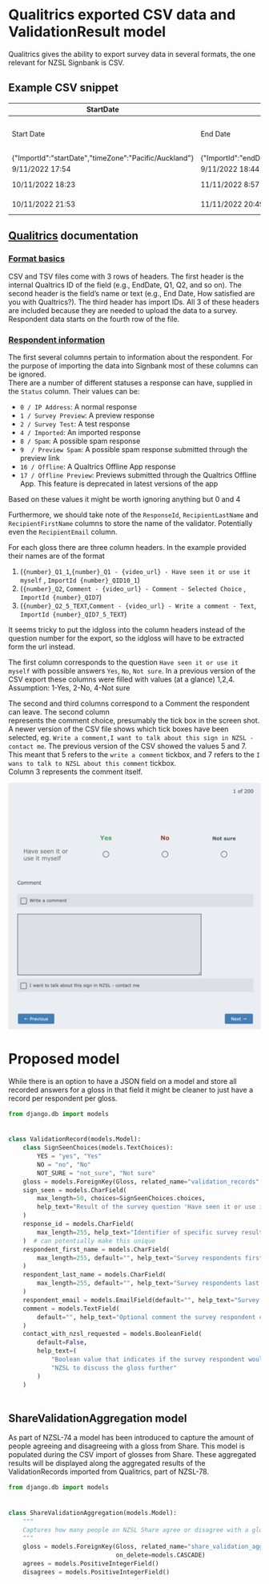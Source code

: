 # Qualitrics exported CSV data and ValidationResult model

Qualitrics gives the ability to export survey data in several formats, 
the one relevant for NZSL Signbank is CSV.

## Example CSV snippet

| StartDate	                                             | EndDate                                              | Status                | IPAddress                | Progress                | Duration (in seconds)   | Finished                | RecordedDate                                              | ResponseId               | RecipientLastName                | RecipientFirstName                | RecipientEmail                | ExternalReference                    | LocationLatitude                | LocationLongitude                | DistributionChannel                | UserLanguage                | Q_BallotBoxStuffing                | 1_Q1_1                                                                                           | 1_Q2                                                                                            | 1_Q2_5_TEXT                                                                                  |
|--------------------------------------------------------|------------------------------------------------------|-----------------------|--------------------------|-------------------------|-------------------------|-------------------------|-----------------------------------------------------------|--------------------------|----------------------------------|-----------------------------------|-------------------------------|--------------------------------------|---------------------------------|----------------------------------|------------------------------------|-----------------------------|------------------------------------|--------------------------------------------------------------------------------------------------|-------------------------------------------------------------------------------------------------|----------------------------------------------------------------------------------------------|
| Start Date                                             | End Date                                             | Response Type         | IP Address               | Progress                | Duration (in seconds)   | Finished                | Recorded Date                                             | Response ID              | Recipient Last Name              | Recipient First Name              | Recipient Email               | External Data Reference              | Location Latitude               | Location Longitude               | Distribution Channel               | User Language               | Q_BallotBoxStuffing                | 1_Q1 - https://vuw.qualtrics.com/CP/File.php?F=F_78nY3cJ9AWK0XtA - Have seen it or use it myself | Comment - https://vuw.qualtrics.com/CP/File.php?F=F_78nY3cJ9AWK0XtA - Comment - Selected Choice | Comment - https://vuw.qualtrics.com/CP/File.php?F=F_78nY3cJ9AWK0XtA - Write a comment - Text |
| {"ImportId":"startDate","timeZone":"Pacific/Auckland"} | {"ImportId":"endDate","timeZone":"Pacific/Auckland"} | {"ImportId":"status"} | {"ImportId":"ipAddress"} | {"ImportId":"progress"} | {"ImportId":"duration"} | {"ImportId":"finished"} | {"ImportId":"recordedDate","timeZone":"Pacific/Auckland"} | {"ImportId":"_recordId"} | {"ImportId":"recipientLastName"} | {"ImportId":"recipientFirstName"} | {"ImportId":"recipientEmail"} | {"ImportId":"externalDataReference"} | {"ImportId":"locationLatitude"} | {"ImportId":"locationLongitude"} | {"ImportId":"distributionChannel"} | {"ImportId":"userLanguage"} | {"ImportId":"Q_BallotBoxStuffing"} | {"ImportId":"1_QID10_1"}                                                                         | {"ImportId":"1_QID7"}                                                                           | {"ImportId":"1_QID7_5_TEXT"}                                                                 |
| 9/11/2022 17:54                                        | 9/11/2022 18:44                                      | 0                     |                          | 100                     | 2987                    | 1                       | 9/11/2022 18:44                                           | R_UMhF6SuJzvtZE2t        | Doe                              | Joe                               |                               |                                      |                                 |                                  | email                              | EN-GB                       |                                    | Not sure                                                                                         | Write a comment	                                                                                | couldn't see the video                                                                       |
| 10/11/2022 18:23                                       | 11/11/2022 8:57                                      | 0                     |                          | 100                     | 52428                   | 1                       | 11/11/2022 8:57                                           | R_3qqXgb2jvWPRPbR        | Name                             | Random                            |                               |                                      |                                 |                                  | email                              | EN-GB                       |                                    | Not sure                                                                                         | Write a comment,I want to talk about this sign in NZSL - contact me                             | video not showing?                                                                           |
| 10/11/2022 21:53                                       | 11/11/2022 20:49                                     | 0                     |                          | 100                     | 82586                   | 1                       | 11/11/2022 20:49                                          | R_3MrPivulGQ6TJmk        | Someone                          | Else                              |                               |                                      |                                 |                                  | email                              | EN-GB                       |                                    | Yes                                                                                              | Write a comment	                                                                                | I think only one sign for abbreviation - ticked yes but can't see video                      |

## [Qualitrics][qualitrics-data] documentation
### [Format basics][format-basics]

CSV and TSV files come with 3 rows of headers. The first header is the internal Qualtrics ID of 
the field (e.g., EndDate, Q1, Q2, and so on). The second header is the field’s name or text 
(e.g., End Date, How satisfied are you with Qualtrics?). The third header has import IDs. All 3 
of these headers are included because they are needed to upload the data to a survey. Respondent 
data starts on the fourth row of the file.  

### [Respondent information][respondent-information]
The first several columns pertain to information about the respondent. For the purpose of 
importing the data into Signbank most of these columns can be ignored.  
There are a number of different statuses a response can have, supplied in the `Status` column. 
Their values can be:

- `0 / IP Address`: A normal response
- `1 / Survey Preview`: A preview response 
- `2 / Survey Test`: A test response 
- `4 / Imported`: An imported response 
- `8 / Spam`: A possible spam response 
- `9  / Preview Spam`: A possible spam response submitted through the preview link 
- `16 / Offline`: A Qualtrics Offline App response 
- `17 / Offline Preview`: Previews submitted through the Qualtrics Offline App. This feature is deprecated in latest versions of the app

Based on these values it might be worth ignoring anything but 0 and 4

Furthermore, we should take note of the `ResponseId`, `RecipientLastName` and `RecipientFirstName` columns to 
store the name of the validator. Potentially even the `RecipientEmail` column.

For each gloss there are three column headers. In the example provided their names are of the 
format 
1. (`{number}_Q1_1`,`{number}_Q1 - {video_url} - Have seen it or use it myself` , `ImportId {number}_QID10_1`)
2. (`{number}_Q2`, `Comment - {video_url} - Comment - Selected Choice` , `ImportId {number}_QID7`)
3. (`{number}_Q2_5_TEXT`,`Comment - {video_url} - Write a comment - Text`, `ImportId {number}_QID7_5_TEXT`) 

It seems tricky to put the idgloss into the column headers instead of the question number for the 
export, so the idgloss will have to be extracted form the url instead.

The first column corresponds to the question `Have seen it or use it myself` with possible answers 
`Yes`, `No`, `Not sure`. 
In a previous version of the CSV export these columns were filled with values (at a glance) 1,2,4.  
Assumption: 1-Yes, 2-No, 4-Not sure

The second and third columns correspond to a Comment the respondent can leave. The second column  
represents the comment choice, presumably the tick box in the screen shot. 
A newer version of the CSV file shows which tick boxes have been selected, eg. 
`Write a comment,I want to talk about this sign in NZSL - contact me`.
The previous version of the CSV showed the values 5 and 7. This meant that 5 refers to the `write a comment` tickbox, and 7 refers to 
the `I wans to talk to NZSL about this comment` tickbox.  
Column 3 represents the comment itself.

![screenshot][qualitrics-screenshot]

# Proposed model

While there is an option to have a JSON field on a model and store all recorded answers for a 
gloss in that field it might be cleaner to just have a record per respondent per gloss.

```python
from django.db import models


class ValidationRecord(models.Model):
    class SignSeenChoices(models.TextChoices):
        YES = "yes", "Yes"
        NO = "no", "No"
        NOT_SURE = "not_sure", "Not sure"
    gloss = models.ForeignKey(Gloss, related_name="validation_records", on_delete=models.CASCADE)
    sign_seen = models.CharField(
        max_length=50, choices=SignSeenChoices.choices,
        help_text="Result of the survey question 'Have seen it or use it myself'"
    )
    response_id = models.CharField(
        max_length=255, help_text="Identifier of specific survey result in Qualitrics"
    )  # can potentially make this unique
    respondent_first_name = models.CharField(
        max_length=255, default="", help_text="Survey respondents first name"
    )
    respondent_last_name = models.CharField(
        max_length=255, default="", help_text="Survey respondents last name"
    )
    respondent_email = models.EmailField(default="", help_text="Survey respondents email")
    comment = models.TextField(
        default="", help_text="Optional comment the survey respondent can leave about the gloss"
    )
    contact_with_nzsl_requested = models.BooleanField(
        default=False,
        help_text=(
            "Boolean value that indicates if the survey respondent would like to be contacted by "
            "NZSL to discuss the gloss further"
        )
    )
    
```

## ShareValidationAggregation model

As part of NZSL-74 a model has been introduced to capture the amount of people agreeing and 
disagreeing with a gloss from Share. This model is populated during the CSV import of glosses 
from Share. These aggregated results will be displayed along the aggregated results of the 
ValidationRecords imported from Qualitrics, part of NZSL-78.

```python
from django.db import models


class ShareValidationAggregation(models.Model):
    """
    Captures how many people on NZSL Share agree or disagree with a gloss
    """
    gloss = models.ForeignKey(Gloss, related_name="share_validation_aggregations",
                              on_delete=models.CASCADE)
    agrees = models.PositiveIntegerField()
    disagrees = models.PositiveIntegerField()
```

<!-- Links and resources -->
[qualitrics-data]: https://www.qualtrics.com/support/survey-platform/data-and-analysis-module/data/download-data/export-data-overview/#UnderstandingDataSet
[format-basics]: https://www.qualtrics.com/support/survey-platform/data-and-analysis-module/data/download-data/understanding-your-dataset/#Basics
[respondent-information]: https://www.qualtrics.com/support/survey-platform/data-and-analysis-module/data/download-data/understanding-your-dataset/#RespondentInformation
[qualitrics-screenshot]: ./qualitrics-screenshot.png
